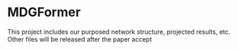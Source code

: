 # MDGFormer
This project includes our purposed network structure, projected results, etc.
Other files will be released after the paper accept
